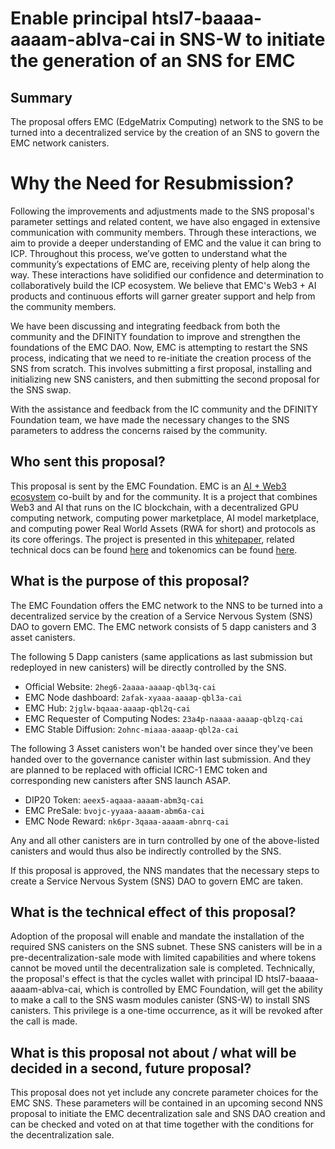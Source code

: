 # Enable principal htsl7-baaaa-aaaam-ablva-cai in SNS-W to initiate the generation of an SNS for EMC

## Summary

The proposal offers EMC (EdgeMatrix Computing) network to the SNS to be turned into a decentralized service by the creation of an SNS to govern the EMC network canisters.

# Why the Need for Resubmission?

Following the improvements and adjustments made to the SNS proposal's parameter settings and related content, we have also engaged in extensive communication with community members. Through these interactions, we aim to provide a deeper understanding of EMC and the value it can bring to ICP. Throughout this process, we’ve gotten to understand what the community’s expectations of EMC are, receiving plenty of help along the way. These interactions have solidified our confidence and determination to collaboratively build the ICP ecosystem. We believe that EMC's Web3 + AI products and continuous efforts will garner greater support and help from the community members. 

We have been discussing and integrating feedback from both the community and the DFINITY foundation to improve and strengthen the foundations of the EMC DAO. Now, EMC is attempting to restart the SNS process, indicating that we need to re-initiate the creation process of the SNS from scratch. This involves submitting a first proposal, installing and initializing new SNS canisters, and then submitting the second proposal for the SNS swap.

With the assistance and feedback from the IC community and the DFINITY Foundation team, we have made the necessary changes to the SNS parameters to address the concerns raised by the community. 

## Who sent this proposal?

This proposal is sent by the EMC Foundation. EMC is an [AI + Web3 ecosystem](https://edgematrix.pro/) co-built by and for the community. It is a project that combines Web3 and AI that runs on the IC blockchain, with a decentralized GPU computing network, computing power marketplace, AI model marketplace, and computing power Real World Assets (RWA for short) and protocols as its core offerings. The project is presented in this [whitepaper](https://whitepaper.edgematrix.pro/en/), related technical docs can be found [here](https://manual.edgematrix.pro/) and tokenomics can be found [here](https://docs.google.com/spreadsheets/d/11nhpQ-FD5Mvmi-PMplouS3x2KHqBbfpfqEu145W_VxU/edit).

## What is the purpose of this proposal?

The EMC Foundation offers the EMC network to the NNS to be turned into a decentralized service by the creation of a Service Nervous System (SNS) DAO to govern EMC. The EMC network consists of 5 dapp canisters and 3 asset canisters. 

The following 5 Dapp canisters (same applications as last submission but redeployed in new canisters) will be directly controlled by the SNS.

- Official Website: `2heg6-2aaaa-aaaap-qbl3q-cai`
- EMC Node dashboard: `2afak-xyaaa-aaaap-qbl3a-cai`
- EMC Hub: `2jglw-bqaaa-aaaap-qbl2q-cai`
- EMC Requester of Computing Nodes: `23a4p-naaaa-aaaap-qblzq-cai`
- EMC Stable Diffusion: `2ohnc-miaaa-aaaap-qbl2a-cai`

The following 3 Asset canisters won't be handed over since they've been handed over to the governance canister within last submission. And they are planned to be replaced with official ICRC-1 EMC token and corresponding new canisters after SNS launch ASAP.

- DIP20 Token: `aeex5-aqaaa-aaaam-abm3q-cai`
- EMC PreSale: `bvojc-yyaaa-aaaam-abm6a-cai`
- EMC Node Reward: `nk6pr-3qaaa-aaaam-abnrq-cai`

Any and all other canisters are in turn controlled by one of the above-listed canisters and would thus also be indirectly controlled by the SNS.

If this proposal is approved, the NNS mandates that the necessary steps to create a Service Nervous System (SNS) DAO to govern EMC are taken.

## What is the technical effect of this proposal?

Adoption of the proposal will enable and mandate the installation of the required SNS canisters on the SNS subnet. These SNS canisters will be in a pre-decentralization-sale mode with limited capabilities and where tokens cannot be moved until the decentralization sale is completed. Technically, the proposal's effect is that the cycles wallet with principal ID htsl7-baaaa-aaaam-ablva-cai, which is controlled by EMC Foundation, will get the ability to make a call to the SNS wasm modules canister (SNS-W) to install SNS canisters. This privilege is a one-time occurrence, as it will be revoked after the call is made.

## What is this proposal not about / what will be decided in a second, future proposal?

This proposal does not yet include any concrete parameter choices for the EMC SNS. These parameters will be contained in an upcoming second NNS proposal to initiate the EMC decentralization sale and SNS DAO creation and can be checked and voted on at that time together with the conditions for the decentralization sale.